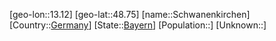 ﻿---
location: [48.75,13.12]
type: City
tags:
- geo/City


SpocWebEntityId: 34092
isDeleted: false
confidential: public

---
[geo-lon::13.12]
[geo-lat::48.75]
[name::Schwanenkirchen]
[Country::[Germany](geo/Continent/Europe/Germany.md)]
[State::[Bayern](geo/Continent/Europe/Germany/Bayern.md)]
[Population::]
[Unknown::]

